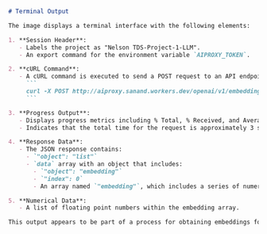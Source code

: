 ```markdown
# Terminal Output

The image displays a terminal interface with the following elements:

1. **Session Header**:
   - Labels the project as "Nelson TDS-Project-1-LLM".
   - An export command for the environment variable `AIPROXY_TOKEN`.

2. **cURL Command**:
   - A cURL command is executed to send a POST request to an API endpoint:
     ```
     curl -X POST http://aiproxy.sanand.workers.dev/openai/v1/embeddings -H "Content-Type: application/json" -d '{"model": "text-embedding-3-small", "input": ["king", "queen"]}'
     ```

3. **Progress Output**:
   - Displays progress metrics including % Total, % Received, and Average Speed.
   - Indicates that the total time for the request is approximately 3 seconds.

4. **Response Data**:
   - The JSON response contains:
     - `"object": "list"`
     - `data` array with an object that includes:
       - `"object": "embedding"`
       - `"index": 0`
       - An array named `"embedding"`, which includes a series of numerical values.

5. **Numerical Data**:
   - A list of floating point numbers within the embedding array.

This output appears to be part of a process for obtaining embeddings for the terms "king" and "queen" using a specified model.
```